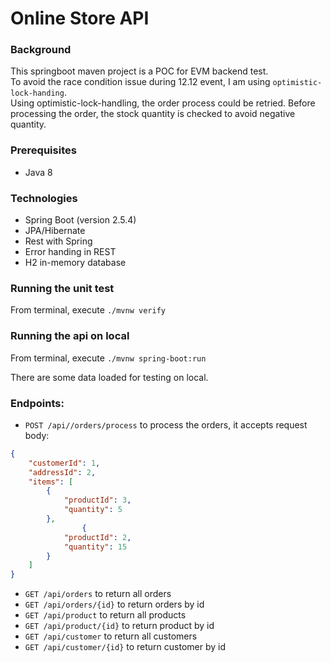 # Online Store API


### Background

This springboot maven project is a POC for EVM backend test.\
To avoid the race condition issue during 12.12 event, I am using `optimistic-lock-handing`.\
Using optimistic-lock-handling, the order process could be retried. Before processing the order, the stock quantity is
checked to avoid negative quantity. 

### Prerequisites

* Java 8

### Technologies

* Spring Boot (version 2.5.4)
* JPA/Hibernate
* Rest with Spring
* Error handing in REST
* H2 in-memory database

### Running the unit test

From terminal, execute `./mvnw verify`

### Running the api on local

From terminal, execute `./mvnw spring-boot:run`

There are some data loaded for testing on local.

### Endpoints:

* `POST /api//orders/process` to process the orders, it accepts request body:
```json
{
	"customerId": 1,
	"addressId": 2,
	"items": [
		{
			"productId": 3,
			"quantity": 5
		},
				{
			"productId": 2,
			"quantity": 15
		}
	]
}
```

* `GET /api/orders` to return all orders
* `GET /api/orders/{id}` to return orders by id
* `GET /api/product` to return all products
* `GET /api/product/{id}` to return product by id
* `GET /api/customer` to return all customers
* `GET /api/customer/{id}` to return customer by id
